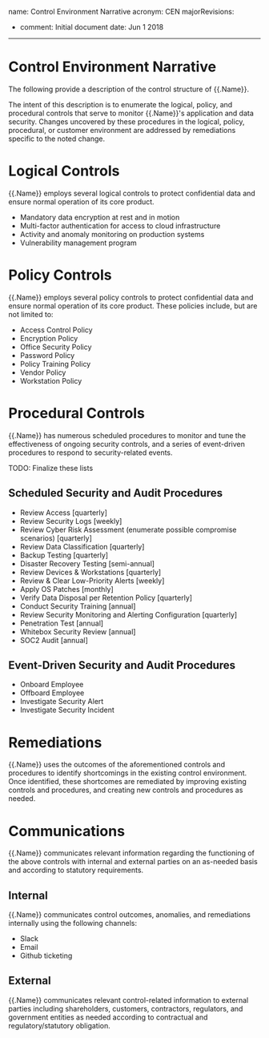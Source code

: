 name: Control Environment Narrative
acronym: CEN
majorRevisions:
  - comment: Initial document
    date: Jun 1 2018
---
# Control Environment Narrative

The following provide a description of the control structure of {{.Name}}.

The intent of this description is to enumerate the logical, policy, and procedural controls that serve to monitor {{.Name}}'s application and data security. Changes uncovered by these procedures in the logical, policy, procedural, or customer environment are addressed by remediations specific to the noted change.

# Logical Controls

{{.Name}} employs several logical controls to protect confidential data and ensure normal operation of its core product.

* Mandatory data encryption at rest and in motion
* Multi-factor authentication for access to cloud infrastructure
* Activity and anomaly monitoring on production systems
* Vulnerability management program

# Policy Controls

{{.Name}} employs several policy controls to protect confidential data and ensure normal operation of its core product. These policies include, but are not limited to:

* Access Control Policy
* Encryption Policy
* Office Security Policy
* Password Policy
* Policy Training Policy
* Vendor Policy
* Workstation Policy

# Procedural Controls

{{.Name}} has numerous scheduled procedures to monitor and tune the effectiveness of ongoing security controls, and a series of event-driven procedures to respond to security-related events.

TODO: Finalize these lists

## Scheduled Security and Audit Procedures

* Review Access \[quarterly]
* Review Security Logs \[weekly]
* Review Cyber Risk Assessment (enumerate possible compromise scenarios) \[quarterly]
* Review Data Classification \[quarterly]
* Backup Testing \[quarterly]
* Disaster Recovery Testing \[semi-annual]
* Review Devices & Workstations \[quarterly]
* Review & Clear Low-Priority Alerts \[weekly]
* Apply OS Patches \[monthly]
* Verify Data Disposal per Retention Policy \[quarterly]
* Conduct Security Training \[annual]
* Review Security Monitoring and Alerting Configuration \[quarterly]
* Penetration Test \[annual]
* Whitebox Security Review \[annual]
* SOC2 Audit \[annual]

## Event-Driven Security and Audit Procedures

* Onboard Employee
* Offboard Employee
* Investigate Security Alert
* Investigate Security Incident

# Remediations

{{.Name}} uses the outcomes of the aforementioned controls and procedures to identify shortcomings in the existing control environment. Once identified, these shortcomes are remediated by improving existing controls and procedures, and creating new controls and procedures as needed.

# Communications

{{.Name}} communicates relevant information regarding the functioning of the above controls with internal and external parties on an as-needed basis and according to statutory requirements.

## Internal

{{.Name}} communicates control outcomes, anomalies, and remediations internally using the following channels:

* Slack
* Email
* Github ticketing

## External

{{.Name}} communicates relevant control-related information to external parties including shareholders, customers, contractors, regulators, and government entities as needed according to contractual and regulatory/statutory obligation.
